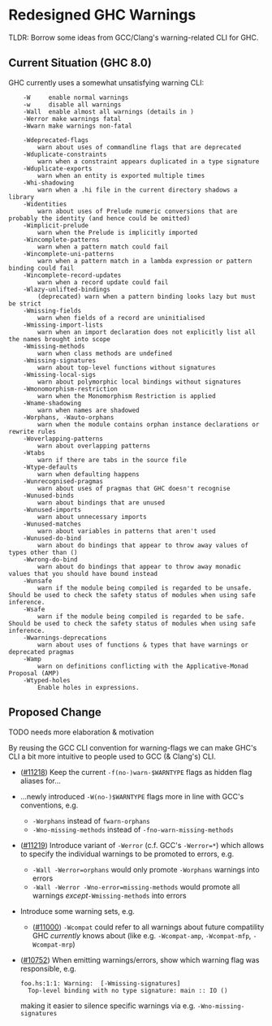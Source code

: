 # Redesigned GHC Warnings


TLDR: Borrow some ideas from GCC/Clang's warning-related CLI for GHC.

## Current Situation (GHC 8.0)


GHC currently uses a somewhat unsatisfying warning CLI:

```wiki
    -W     enable normal warnings
    -w     disable all warnings
    -Wall  enable almost all warnings (details in )
    -Werror make warnings fatal
    -Wwarn make warnings non-fatal

    -Wdeprecated-flags
        warn about uses of commandline flags that are deprecated
    -Wduplicate-constraints
        warn when a constraint appears duplicated in a type signature
    -Wduplicate-exports
        warn when an entity is exported multiple times
    -Whi-shadowing
        warn when a .hi file in the current directory shadows a library
    -Widentities
        warn about uses of Prelude numeric conversions that are probably the identity (and hence could be omitted)
    -Wimplicit-prelude
        warn when the Prelude is implicitly imported
    -Wincomplete-patterns
        warn when a pattern match could fail
    -Wincomplete-uni-patterns
        warn when a pattern match in a lambda expression or pattern binding could fail
    -Wincomplete-record-updates
        warn when a record update could fail
    -Wlazy-unlifted-bindings
        (deprecated) warn when a pattern binding looks lazy but must be strict
    -Wmissing-fields
        warn when fields of a record are uninitialised
    -Wmissing-import-lists
        warn when an import declaration does not explicitly list all the names brought into scope
    -Wmissing-methods
        warn when class methods are undefined
    -Wmissing-signatures
        warn about top-level functions without signatures
    -Wmissing-local-sigs
        warn about polymorphic local bindings without signatures
    -Wmonomorphism-restriction
        warn when the Monomorphism Restriction is applied
    -Wname-shadowing
        warn when names are shadowed
    -Worphans, -Wauto-orphans
        warn when the module contains orphan instance declarations or rewrite rules
    -Woverlapping-patterns
        warn about overlapping patterns
    -Wtabs
        warn if there are tabs in the source file
    -Wtype-defaults
        warn when defaulting happens
    -Wunrecognised-pragmas
        warn about uses of pragmas that GHC doesn't recognise
    -Wunused-binds
        warn about bindings that are unused
    -Wunused-imports
        warn about unnecessary imports
    -Wunused-matches
        warn about variables in patterns that aren't used
    -Wunused-do-bind
        warn about do bindings that appear to throw away values of types other than ()
    -Wwrong-do-bind
        warn about do bindings that appear to throw away monadic values that you should have bound instead
    -Wunsafe
        warn if the module being compiled is regarded to be unsafe. Should be used to check the safety status of modules when using safe inference.
    -Wsafe
        warn if the module being compiled is regarded to be safe. Should be used to check the safety status of modules when using safe inference.
    -Wwarnings-deprecations
        warn about uses of functions & types that have warnings or deprecated pragmas
    -Wamp
        warn on definitions conflicting with the Applicative-Monad Proposal (AMP)
    -Wtyped-holes
        Enable holes in expressions.
```

## Proposed Change

TODO needs more elaboration & motivation


By reusing the GCC CLI convention for warning-flags we can make GHC's CLI a bit more intuitive to people used to GCC (& Clang's) CLI.

- ([\#11218](https://gitlab.haskell.org//ghc/ghc/issues/11218)) Keep the current `-f(no-)warn-$WARNTYPE` flags as hidden flag aliases for...
- ...newly introduced `-W(no-)$WARNTYPE` flags more in line with GCC's conventions, e.g.

  - `-Worphans` instead of `fwarn-orphans`
  - `-Wno-missing-methods` instead of `-fno-warn-missing-methods`

- ([\#11219](https://gitlab.haskell.org//ghc/ghc/issues/11219)) Introduce variant of `-Werror` (c.f. GCC's `-Werror=*`) which allows to specify the individual warnings to be promoted to errors, e.g.

  - `-Wall -Werror=orphans` would only promote `-Worphans` warnings into errors
  - `-Wall -Werror -Wno-error=missing-methods` would promote all warnings *except*`-Wmissing-methods` into errors

- Introduce some warning sets, e.g.

  - ([\#11000](https://gitlab.haskell.org//ghc/ghc/issues/11000)) `-Wcompat` could refer to all warnings about future compatility GHC *currently* knows about (like e.g. `-Wcompat-amp`, `-Wcompat-mfp`, `-Wcompat-mrp`)

- ([\#10752](https://gitlab.haskell.org//ghc/ghc/issues/10752)) When emitting warnings/errors, show which warning flag was responsible,
  e.g.

  ```wiki
  foo.hs:1:1: Warning:  [-Wmissing-signatures]
    Top-level binding with no type signature: main :: IO ()
  ```

  making it easier to silence specific warnings via e.g. `-Wno-missing-signatures`